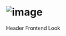# ![image](https://github.com/jawaddeveloper1/sass/assets/30175034/f63bed0e-c94b-4343-afce-f773637f0124)

Header Frontend Look
